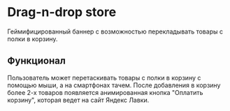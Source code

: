 # Drag-n-drop store

Геймифицированный баннер с возможностью перекладывать товары с полки в корзину. 

## Функционал

Пользователь может перетаскивать  товары с полки в корзину с помощью мыши, а на смартфонах тачем. После добавления в корзину более 2-х товаров появляется анимированная кнопка "Оплатить корзину", которая ведет на сайт Яндекс Лавки. 
